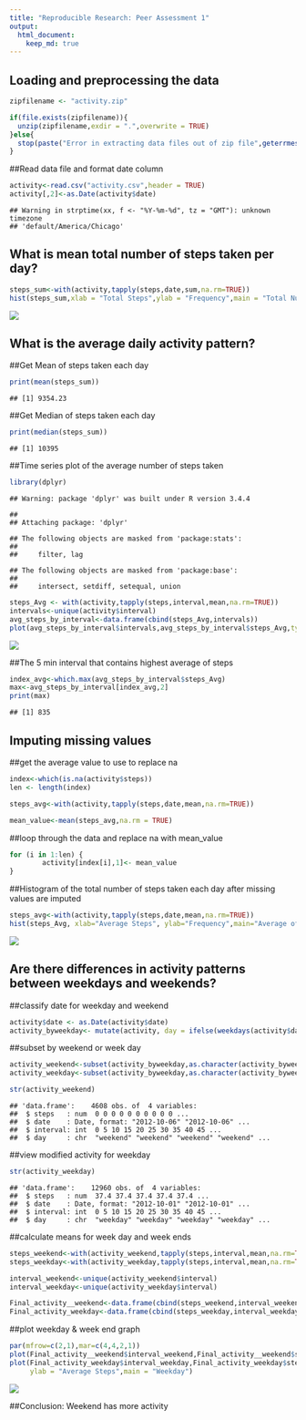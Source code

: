 ```yaml
---
title: "Reproducible Research: Peer Assessment 1"
output: 
  html_document:
    keep_md: true
---
```



## Loading and preprocessing the data

```r
zipfilename <- "activity.zip"

if(file.exists(zipfilename)){
  unzip(zipfilename,exdir = ".",overwrite = TRUE)
}else{
  stop(paste("Error in extracting data files out of zip file",geterrmessage()))
}
```

##Read data file and format date column

```r
activity<-read.csv("activity.csv",header = TRUE)
activity[,2]<-as.Date(activity$date)
```

```
## Warning in strptime(xx, f <- "%Y-%m-%d", tz = "GMT"): unknown timezone
## 'default/America/Chicago'
```

## What is mean total number of steps taken per day?

```r
steps_sum<-with(activity,tapply(steps,date,sum,na.rm=TRUE))
hist(steps_sum,xlab = "Total Steps",ylab = "Frequency",main = "Total Number of Steps per Day")
```

![](PA1_template_files/figure-html/unnamed-chunk-3-1.png)<!-- -->



## What is the average daily activity pattern?
##Get Mean of steps taken each day

```r
print(mean(steps_sum))
```

```
## [1] 9354.23
```

##Get Median of steps taken each day

```r
print(median(steps_sum))
```

```
## [1] 10395
```

##Time series plot of the average number of steps taken

```r
library(dplyr)
```

```
## Warning: package 'dplyr' was built under R version 3.4.4
```

```
## 
## Attaching package: 'dplyr'
```

```
## The following objects are masked from 'package:stats':
## 
##     filter, lag
```

```
## The following objects are masked from 'package:base':
## 
##     intersect, setdiff, setequal, union
```

```r
steps_Avg <- with(activity,tapply(steps,interval,mean,na.rm=TRUE))
intervals<-unique(activity$interval)
avg_steps_by_interval<-data.frame(cbind(steps_Avg,intervals))
plot(avg_steps_by_interval$intervals,avg_steps_by_interval$steps_Avg,type = "l",xlab = "Intervals", ylab = "Average Steps",main = "Average Steps per Interval")
```

![](PA1_template_files/figure-html/unnamed-chunk-6-1.png)<!-- -->

##The 5 min interval that contains highest average of steps

```r
index_avg<-which.max(avg_steps_by_interval$steps_Avg)
max<-avg_steps_by_interval[index_avg,2]
print(max)
```

```
## [1] 835
```

## Imputing missing values
##get the average value to use to replace na

```r
index<-which(is.na(activity$steps))
len <- length(index)

steps_avg<-with(activity,tapply(steps,date,mean,na.rm=TRUE))

mean_value<-mean(steps_avg,na.rm = TRUE)
```

##loop through the data and replace na with mean_value

```r
for (i in 1:len) {
        activity[index[i],1]<- mean_value
}
```

##Histogram of the total number of steps taken each day after missing values are imputed

```r
steps_avg<-with(activity,tapply(steps,date,mean,na.rm=TRUE))
hist(steps_Avg, xlab="Average Steps", ylab="Frequency",main="Average of steps taken after imputing missing values")
```

![](PA1_template_files/figure-html/unnamed-chunk-10-1.png)<!-- -->

## Are there differences in activity patterns between weekdays and weekends?
##classify date for weekday and weekend

```r
activity$date <- as.Date(activity$date)
activity_byweekday<- mutate(activity, day = ifelse(weekdays(activity$date) == "Saturday" | weekdays(activity$date) == "Sunday", "weekend", "weekday"))
```


##subset by weekend or week day

```r
activity_weekend<-subset(activity_byweekday,as.character(activity_byweekday$day)=="weekend")
activity_weekday<-subset(activity_byweekday,as.character(activity_byweekday$day)=="weekday")

str(activity_weekend)
```

```
## 'data.frame':	4608 obs. of  4 variables:
##  $ steps   : num  0 0 0 0 0 0 0 0 0 0 ...
##  $ date    : Date, format: "2012-10-06" "2012-10-06" ...
##  $ interval: int  0 5 10 15 20 25 30 35 40 45 ...
##  $ day     : chr  "weekend" "weekend" "weekend" "weekend" ...
```

##view modified activity for weekday

```r
str(activity_weekday)
```

```
## 'data.frame':	12960 obs. of  4 variables:
##  $ steps   : num  37.4 37.4 37.4 37.4 37.4 ...
##  $ date    : Date, format: "2012-10-01" "2012-10-01" ...
##  $ interval: int  0 5 10 15 20 25 30 35 40 45 ...
##  $ day     : chr  "weekday" "weekday" "weekday" "weekday" ...
```

##calculate means for week day and week ends

```r
steps_weekend<-with(activity_weekend,tapply(steps,interval,mean,na.rm=TRUE))
steps_weekday<-with(activity_weekday,tapply(steps,interval,mean,na.rm=TRUE))

interval_weekend<-unique(activity_weekend$interval)
interval_weekday<-unique(activity_weekday$interval)

Final_activity__weekend<-data.frame(cbind(steps_weekend,interval_weekend))
Final_activity_weekday<-data.frame(cbind(steps_weekday,interval_weekday))
```


##plot weekday & week end graph

```r
par(mfrow=c(2,1),mar=c(4,4,2,1))
plot(Final_activity__weekend$interval_weekend,Final_activity__weekend$steps_weekend,type = "l",xlab = "Intervals", ylab = "Average Steps",main = "Weekend")
plot(Final_activity_weekday$interval_weekday,Final_activity_weekday$steps_weekday,type = "l",xlab = "Intervals",
     ylab = "Average Steps",main = "Weekday")
```

![](PA1_template_files/figure-html/unnamed-chunk-15-1.png)<!-- -->

##Conclusion: Weekend has more activity
